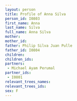 ```yaml
---
layout: person
title: Profile of Anna Silva
person_id: I0803
first_name: Anna
last_name: Silva
full_name: Anna Silva
mother: 
mother_id: 
father: Philip Silva Juan Pulle
father_id: I0804
children:
children_ids:
partners:
 - Michael Ayam Perumal
partner_ids:
 - I0801
relevant_trees_names:
relevant_trees_ids:
sex: F
---
```


